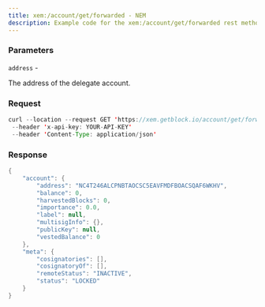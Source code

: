 ```yaml
---
title: xem:/account/get/forwarded - NEM
description: Example code for the xem:/account/get/forwarded rest method. Сomplete guide on how to use xem:/account/get/forwarded rest in GetBlock.io Web3 documentation.
---
```


### Parameters


`address` -

The address of the delegate account.

### Request

``` java
curl --location --request GET 'https://xem.getblock.io/account/get/forwarded?address=NC4T246ALCPNBTAOCSC5EAVFMDFBOACSQAF6WKHV'
 --header 'x-api-key: YOUR-API-KEY' 
 --header 'Content-Type: application/json'
```

###  Response

``` java
{
    "account": {
        "address": "NC4T246ALCPNBTAOCSC5EAVFMDFBOACSQAF6WKHV",
        "balance": 0,
        "harvestedBlocks": 0,
        "importance": 0.0,
        "label": null,
        "multisigInfo": {},
        "publicKey": null,
        "vestedBalance": 0
    },
    "meta": {
        "cosignatories": [],
        "cosignatoryOf": [],
        "remoteStatus": "INACTIVE",
        "status": "LOCKED"
    }
}
```

